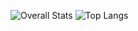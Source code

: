 ![Overall Stats](https://github-readme-stats-gilt-one-15.vercel.app/api?username=rudra-singh1&count_private=true&theme=transparent&show_icons=true&hide=stars,contribs&rank_icon=github)
![Top Langs](https://github-readme-stats-gilt-one-15.vercel.app/api/top-langs/?username=rudra-singh1&theme=transparent&layout=compact&hide=html&count_private=true)
